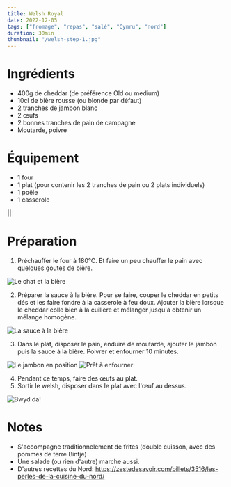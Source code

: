 ```yaml
---
title: Welsh Royal
date: 2022-12-05
tags: ["fromage", "repas", "salé", "Cymru", "nord"]
duration: 30min
thumbnail: "/welsh-step-1.jpg"
---
```


# Ingrédients

+ 400g de cheddar (de préférence Old ou medium)
+ 10cl de bière rousse (ou blonde par défaut)
+ 2 tranches de jambon blanc
+ 2 œufs
+ 2 bonnes tranches de pain de campagne
+ Moutarde, poivre

# Équipement

+ 1 four
+ 1 plat (pour contenir les 2 tranches de pain ou 2 plats individuels)
+ 1 poêle
+ 1 casserole

||

# Préparation

1. Préchauffer le four à 180°C. Et faire un peu chauffer le pain avec quelques goutes
de bière.

![Le chat et la bière](/welsh-step-2.jpg)

2. Préparer la sauce à la bière. Pour se faire, couper le cheddar en petits dés et
les faire fondre à la casserole à feu doux. Ajouter la bière lorsque le cheddar colle
bien à la cuillère et mélanger jusqu'à obtenir un mélange homogène.

![La sauce à la bière](/welsh-step-2-2.jpg)

3. Dans le plat, disposer le pain, enduire de moutarde, ajouter le jambon puis la
sauce à la bière. Poivrer et enfourner 10 minutes.

![Le jambon en position](/welsh-step-3.jpg)
![Prêt à enfourner](/welsh-step-3-2.jpg)

4. Pendant ce temps, faire des œufs au plat.
5. Sortir le welsh, disposer dans le plat avec l'œuf au dessus.

![Bwyd da!](/welsh-step-5.jpg)


# Notes

+ S'accompagne traditionnelement de frites (double cuisson, avec des pommes de terre Bintje)
+ Une salade (ou rien d'autre) marche aussi.
+ D'autres recettes du Nord: https://zestedesavoir.com/billets/3516/les-perles-de-la-cuisine-du-nord/